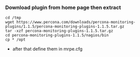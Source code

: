 ### Download plugin from home page then extract 

```
cd /tmp
wget https://www.percona.com/downloads/percona-monitoring-plugins/1.1.5/percona-monitoring-plugins-1.1.5.tar.gz
tar -xzf percona-monitoring-plugins-1.1.5.tar.gz
cd percona-monitoring-plugins-1.1.5/nagios/bin
cp * /opt
```

- after that define them in mrpe.cfg 
